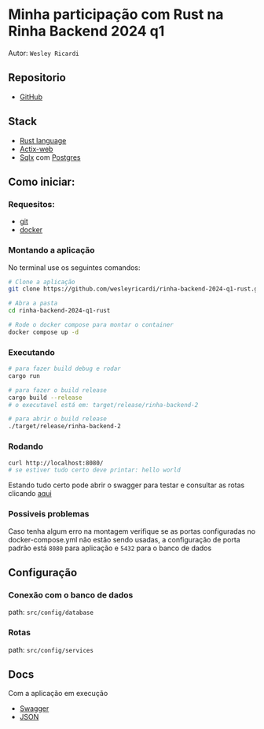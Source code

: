 # Minha participação com Rust na Rinha Backend 2024 q1
Autor: `Wesley Ricardi`

## Repositorio
- [GitHub](https://github.com/wesleyricardi/rinha-backend-2024-q1-rust)

## Stack
- [Rust language](https://www.rust-lang.org/)
- [Actix-web](https://actix.rs/)
- [Sqlx](https://docs.rs/sqlx/latest/sqlx/) com [Postgres](https://www.postgresql.org/)

## Como iniciar:
### Requesitos:
* [git](https://git-scm.com/)
* [docker](https://git-scm.com/)

### Montando a aplicação 
No terminal use os seguintes comandos:
```sh
# Clone a aplicação
git clone https://github.com/wesleyricardi/rinha-backend-2024-q1-rust.git

# Abra a pasta
cd rinha-backend-2024-q1-rust

# Rode o docker compose para montar o container
docker compose up -d
```

### Executando
```sh
# para fazer build debug e rodar
cargo run

# para fazer o build release
cargo build --release
# o executavel está em: target/release/rinha-backend-2

# para abrir o build release
./target/release/rinha-backend-2
```

### Rodando
```sh
curl http://localhost:8080/
# se estiver tudo certo deve printar: hello world
```
Estando tudo certo pode abrir o swagger para testar e consultar as rotas clicando [aqui](http://localhost:8080/swagger/)


### Possiveis problemas
Caso tenha algum erro na montagem verifique se as portas configuradas no docker-compose.yml não estão sendo usadas, a configuração de porta padrão está `8080` para aplicação e `5432` para o banco de dados



## Configuração
### Conexão com o banco de dados
path: `src/config/database`

### Rotas
path: `src/config/services`

## Docs
Com a aplicação em execução
- [Swagger](http://localhost:9999/swagger-ui/)
- [JSON](http://localhost:9999/api-docs/openapi.json)